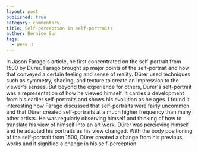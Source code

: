 ```yaml
---
layout: post
published: true
category: commentary
title: Self-perception in self-portraits
author: Bernice Sun
tags:
  - Week 3
---
```

In Jason Farago's article, he first concentrated on the self-portrait from 1500 by Dürer. Farago brought up major points of the self-portrait and how that conveyed a certain feeling and sense of reality. Dürer used techniques such as symmetry, shading, and texture to create an impression to the viewer's senses. But beyond the experience for others, Dürer's self-portrait was a representation of how he viewed himself. It carries a development from his earlier self-portraits and shows his evolution as he ages. I found it interesting how Farago discussed that self-portraits were fairly uncommon and that Dürer created self-portraits at a much higher frequency than many other artists. He was regularly observing himself and thinking of how to translate his view of himself into an art work. Dürer was percieving himself and he adapted his portraits as his view changed. With the body positioning of the self-portrait from 1500, Dürer created a change from his previous works and it signified a change in his self-perception.